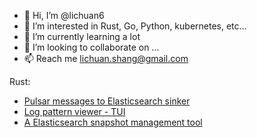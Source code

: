 - 👋 Hi, I’m @lichuan6
- 👀 I’m interested in Rust, Go, Python, kubernetes, etc...
- 🌱 I’m currently learning a lot
- 💞️ I’m looking to collaborate on ...
- 📫 Reach me lichuan.shang@gmail.com

Rust:

- [Pulsar messages to Elasticsearch sinker](https://github.com/lichuan6/pulsar-elasticsearch-sync-rs)
- [Log pattern viewer - TUI](https://github.com/lichuan6/log-pattern-viewer)
- [A Elasticsearch snapshot management tool](https://github.com/lichuan6/elasticsearch-index-cleaner)

<!---
lichuan6/lichuan6 is a ✨ special ✨ repository because its `README.md` (this file) appears on your GitHub profile.
You can click the Preview link to take a look at your changes.
--->
